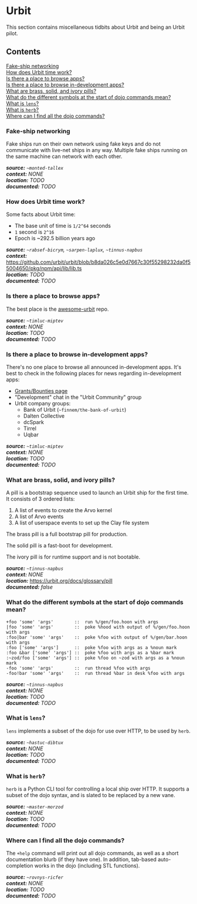 # Urbit

This section contains miscellaneous tidbits about Urbit and being an Urbit pilot.

## Contents

[Fake-ship networking](#fake-ship-networking) \
[How does Urbit time work?](#how-does-urbit-time-work) \
[Is there a place to browse apps?](#is-there-a-place-to-browse-apps) \
[Is there a place to browse in-development apps?](#is-there-a-place-to-browse-in-development-apps) \
[What are brass, solid, and ivory pills?](#what-are-brass-solid-and-ivory-pills) \
[What do the different symbols at the start of dojo commands mean?](#what-do-the-different-symbols-at-the-start-of-dojo-commands-mean) \
[What is `lens`?](#what-is-lens) \
[What is `herb`?](#what-is-herb) \
[Where can I find all the dojo commands?](#where-can-i-find-all-the-dojo-commands)

### Fake-ship networking

Fake ships run on their own network using fake keys and do not communicate with live-net ships in any way. Multiple
fake ships running on the same machine can network with each other.

***source:*** *`~monted-tallex`*\
***context:*** *NONE*\
***location:*** *TODO*\
***documented:*** *TODO*

### How does Urbit time work?

Some facts about Urbit time:
- The base unit of time is `1/2^64` seconds
- `1` second is `2^16`
- Epoch is ~292.5 billion years ago

***source:*** *`~rabsef-bicrym`, `~sarpen-laplux`, `~tinnus-napbus`*\
***context:*** https://github.com/urbit/urbit/blob/b8da026c5e0d7667c30f55298232da0f55004650/pkg/npm/api/lib/lib.ts \
***location:*** *TODO*\
***documented:*** *TODO*

### Is there a place to browse apps?

The best place is the [awesome-urbit](https://github.com/urbit/awesome-urbit) repo.

***source:*** *`~timluc-miptev`*\
***context:*** *NONE* \
***location:*** *TODO*\
***documented:*** *TODO*

### Is there a place to browse in-development apps?

There's no one place to browse all announced in-development apps. It's best to check in the following places for news
regarding in-development apps:
- [Grants/Bounties page](https://urbit.org/grants)
- "Development" chat in the "Urbit Community" group
- Urbit company groups:
    - Bank of Urbit (`~finnem/the-bank-of-urbit`)
    - Dalten Collective
    - dcSpark
    - Tirrel
    - Uqbar

***source:*** *`~timluc-miptev`*\
***context:*** *NONE* \
***location:*** *TODO*\
***documented:*** *TODO*

### What are brass, solid, and ivory pills?

A pill is a bootstrap sequence used to launch an Urbit ship for the first time. It consists of 3 ordered lists:
1. A list of events to create the Arvo kernel
2. A list of Arvo events
3. A list of userspace events to set up the Clay file system

The brass pill is a full bootstrap pill for production.

The solid pill is a fast-boot for development.

The ivory pill is for runtime support and is not bootable.

***source:*** *`~tinnus-napbus`*\
***context:*** *NONE*\
***location:*** https://urbit.org/docs/glossary/pill \
***documented:*** *false*

### What do the different symbols at the start of dojo commands mean?

```
+foo 'some' 'args'        ::  run %/gen/foo.hoon with args
|foo 'some' 'args'        ::  poke %hood with output of %/gen/foo.hoon with args
:foo|bar 'some' 'args'    ::  poke %foo with output of %/gen/bar.hoon with args
:foo ['some' 'args']      ::  poke %foo with args as a %noun mark
:foo &bar ['some' 'args'] ::  poke %foo with args as a %bar mark
:~zod/foo ['some' 'args'] ::  poke %foo on ~zod with args as a %noun mark
-foo 'some' 'args'        ::  run thread %foo with args
-foo!bar 'some' 'args'    ::  run thread %bar in desk %foo with args
```

***source:*** *`~tinnus-napbus`*\
***context:*** *NONE*\
***location:*** *TODO*\
***documented:*** *TODO*

### What is `lens`?

`lens` implements a subset of the dojo for use over HTTP, to be used by `herb`.

***source:*** *`~hastuc-dibtux`*\
***context:*** *NONE*\
***location:*** *TODO*\
***documented:*** *TODO*

### What is `herb`?

`herb` is a Python CLI tool for controlling a local ship over HTTP. It supports a subset of the dojo syntax, and is
slated to be replaced by a new vane.

***source:*** *`~master-morzod`*\
***context:*** *NONE* \
***location:*** *TODO*\
***documented:*** *TODO*

### Where can I find all the dojo commands?

The `+help` command will print out all dojo commands, as well as a short documentation blurb (if they have one). In
addition, tab-based auto-completion works in the dojo (including STL functions).

***source:*** *`~rovnys-ricfer`*\
***context:*** *NONE* \
***location:*** *TODO*\
***documented:*** *TODO*
